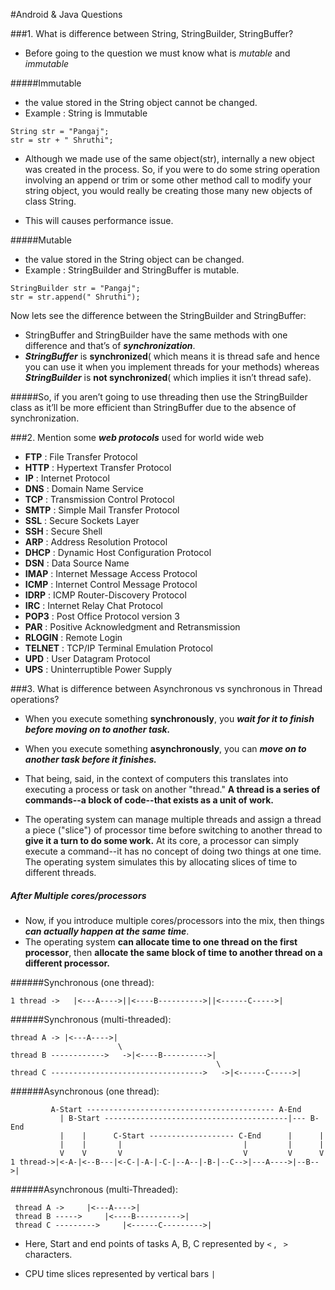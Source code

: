 #Android & Java Questions

###1. What is difference between String, StringBuilder, StringBuffer?

* Before going to the question we must know what is _mutable_ and _immutable_ 

#####Immutable 
* the value stored in the String object cannot be changed.
* Example : String is Immutable

```
String str = "Pangaj";
str = str + " Shruthi";
```
* Although we made use of the same object(str), internally a new object was created in the process. So, if you were to do some string operation involving an append or trim or some other method call to modify your string object, you would really be creating those many new objects of class String.

* This will causes performance issue.


#####Mutable 
* the value stored in the String object can be changed.
* Example : StringBuilder and StringBuffer is mutable.

```
StringBuilder str = "Pangaj";
str = str.append(" Shruthi");
```

Now lets see the difference between the StringBuilder and StringBuffer:

* StringBuffer and StringBuilder have the same methods with one difference and that’s of ___synchronization___. 
* ___StringBuffer___ is __synchronized__( which means it is thread safe and hence you can use it when you implement threads for your methods) whereas ___StringBuilder___ is __not synchronized__( which implies it isn’t thread safe).

#####So, if you aren’t going to use threading then use the StringBuilder class as it’ll be more efficient than StringBuffer due to the absence of synchronization.



###2. Mention some ___web protocols___ used for world wide web

* __FTP__ : File Transfer Protocol
* __HTTP__ : Hypertext Transfer Protocol
* __IP__ : Internet Protocol
* __DNS__ : Domain Name Service
* __TCP__ : Transmission Control Protocol
* __SMTP__ : Simple Mail Transfer Protocol
* __SSL__ : Secure Sockets Layer
* __SSH__ : Secure Shell
* __ARP__ : Address Resolution Protocol
* __DHCP__ : Dynamic Host Configuration Protocol
* __DSN__ : Data Source Name
* __IMAP__ : Internet Message Access Protocol
* __ICMP__ : Internet Control Message Protocol
* __IDRP__ : ICMP Router-Discovery Protocol
* __IRC__ : Internet Relay Chat Protocol
* __POP3__ : Post Office Protocol version 3
* __PAR__ : Positive Acknowledgment and Retransmission
* __RLOGIN__ : Remote Login
* __TELNET__ : TCP/IP Terminal Emulation Protocol
* __UPD__ : User Datagram Protocol
* __UPS__ : Uninterruptible Power Supply

###3. What is difference between Asynchronous vs synchronous in Thread operations?

* When you execute something __synchronously__, you ___wait for it to finish before moving on to another task.___ 
* When you execute something __asynchronously__, you can ___move on to another task before it finishes.___

* That being, said, in the context of computers this translates into executing a process or task on another "thread." __A thread is a series of commands--a block of code--that exists as a unit of work.__
*  The operating system can manage multiple threads and assign a thread a piece ("slice") of processor time before switching to another thread to __give it a turn to do some work.__ At its core, a processor can simply execute a command--it has no concept of doing two things at one time. The operating system simulates this by allocating slices of time to different threads.

##### After Multiple cores/processors
* Now, if you introduce multiple cores/processors into the mix, then things ___can actually happen at the same time___. 
* The operating system __can allocate time to one thread on the first processor__, then __allocate the same block of time to another thread on a different processor.__

######Synchronous (one thread):
```
1 thread ->   |<---A---->||<----B---------->||<------C----->|
```

######Synchronous (multi-threaded):
```
thread A -> |<---A---->|   
                        \  
thread B ------------>   ->|<----B---------->|   
                                              \   
thread C ---------------------------------->   ->|<------C----->| 
```

######Asynchronous (one thread):
```
         A-Start ------------------------------------------ A-End   
           | B-Start -----------------------------------------|--- B-End   
           |    |      C-Start ------------------- C-End      |      |   
           |    |       |                           |         |      |
           V    V       V                           V         V      V      
1 thread->|<-A-|<--B---|<-C-|-A-|-C-|--A--|-B-|--C-->|---A---->|--B-->| 
```

######Asynchronous (multi-Threaded):
```
 thread A ->     |<---A---->|
 thread B ----->     |<----B---------->| 
 thread C --------->     |<------C--------->|
```

* Here, Start and end points of tasks A, B, C represented by ```<``` , ``` >``` characters.

* CPU time slices represented by vertical bars ```|```
